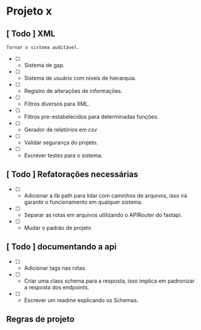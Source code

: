 # Projeto x

## [ Todo ] XML

```text
Tornar o sistema auditável.
```

- [ ] - Sistema de gap.

- [ ] - Sistema de usuário com níveis de hierarquia.

- [ ] - Registro de alterações de informações.

- [ ] - Filtros diversos para XML.

- [ ] - Filtros pre-estabelecidos para determinadas funções.

- [ ] - Gerador de relatórios em csv

- [ ] - Validar segurança do projeto.

- [ ] - Escrever testes para o sistema.

## [ Todo ] Refatorações necessárias

- [ ] - Adicionar a lib path para lidar com caminhos de arquivos, isso irá garantir o funcionamento em qualquer sistema.

- [ ] - Separar as rotas em arquivos utilizando o APIRouter do fastapi.

- [ ] - Mudar o padrão de projeto

## [ Todo ] documentando a api

- [ ] - Adicionar tags nas rotas.

- [ ] - Criar uma class schema para a resposta, isso implica em padronizar a resposta dos endpoints.

- [ ] - Escrever um readme explicando os Schemas.

## Regras de projeto
